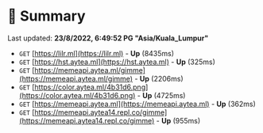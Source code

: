 # 📖 Summary
Last updated: **23/8/2022, 6:49:52 PG "Asia/Kuala_Lumpur"**

- `GET` [https://lilr.ml](https://lilr.ml) - **Up** (8435ms)
- `GET` [https://hst.aytea.ml](https://hst.aytea.ml) - **Up** (325ms)
- `GET` [https://memeapi.aytea.ml/gimme](https://memeapi.aytea.ml/gimme) - **Up** (2206ms)
- `GET` [https://color.aytea.ml/4b31d6.png](https://color.aytea.ml/4b31d6.png) - **Up** (4725ms)
- `GET` [https://memeapi.aytea.ml](https://memeapi.aytea.ml) - **Up** (362ms)
- `GET` [https://memeapi.aytea14.repl.co/gimme](https://memeapi.aytea14.repl.co/gimme) - **Up** (955ms)

